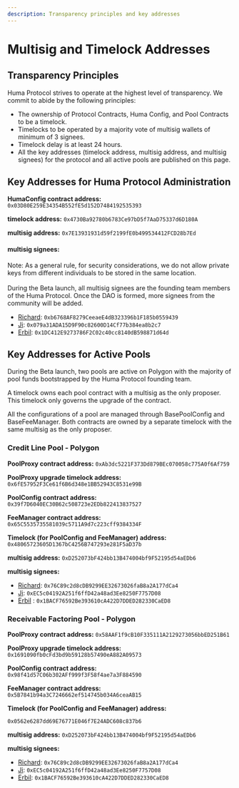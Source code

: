 ```yaml
---
description: Transparency principles and key addresses
---
```


# Multisig and Timelock Addresses

## Transparency Principles

Huma Protocol strives to operate at the highest level of transparency. We commit to abide by the following principles:

* The ownership of Protocol Contracts, Huma Config, and Pool Contracts to be a timelock.
* Timelocks to be operated by a majority vote of multisig wallets of minimum of 3 signees.
* Timelock delay is at least 24 hours.
* All the key addresses (timelock address, multisig address, and multisig signees) for the protocol and all active pools are published on this page.&#x20;

## Key Addresses for Huma Protocol Administration

**HumaConfig contract address:** `0x03D80E259E34354B552fE5d152D7484192535393`

**timelock address:** `0x4730Ba92780b6783Ce97bD5f7AaD75337d6D180A`

**multisig address:** `0x7E13931931d59f2199fE0b499534412FCD28b7Ed`

#### multisig signees:

Note: As a general rule, for security considerations, we do not allow private keys from different individuals to be stored in the same location. \
\
During the Beta launch, all multisig signees are the founding team members of the Huma Protocol. Once the DAO is formed, more signees from the community will be added.&#x20;

* [Richard](https://twitter.com/wisdant): `0xb6768AF8279CeeaeE4dB323396b1F185b0559439`
* [Ji](https://twitter.com/P1ayJ0k3r): `0x079a31ADA15D9F90c82600D14Cf77b384ea8b2c7`
* [Erbil](https://twitter.com/0xErbil): `0x1DC412E9273786F2C02c40cc8140dB598871d64d`

## Key Addresses for Active Pools&#x20;

During the Beta launch, two pools are active on Polygon with the majority of pool funds bootstrapped by the Huma Protocol founding team.&#x20;

A timelock owns each pool contract with a multisig as the only proposer. This timelock only governs the upgrade of the contract.

All the configurations of a pool are managed through BasePoolConfig and BaseFeeManager. Both contracts are owned by a separate timelock with the same multisig as the only proposer.&#x20;

### Credit Line Pool - Polygon

**PoolProxy contract address:** `0xAb3dc5221F373Dd879BEc070058c775A0f6Af759`

**PoolProxy upgrade timelock address:** `0x6fE57952F3Ce61f6B6d348e1BB52943C8531e99B`

**PoolConfig contract address:** `0x39f7D6040EC30B62c508723e2EDb822413837527`

**FeeManager contract address:** `0x65C5535735581039c5711A9d7c223cff9384334F`

**Timelock (for PoolConfig and FeeManager) address:** `0x48065723605D1367bC4256B747293e281F5aD37b`

**multisig address:** `0xD252073bF424bb13B474004bf9F52195d54aEDb6`

**multisig signees:**

* [Richard](https://twitter.com/wisdant): `0x76C89c2d8cDB9299EE32673026faB8a2A177dCa4`
* [Ji](https://twitter.com/P1ayJ0k3r): `0xEC5c04192A251f6ffD42a48ad3Ee8250F7757D08`
* [Erbil](https://twitter.com/0xErbil) : `0x1BACF76592Be393610cA422D7DDED282330CaED8`

### Receivable Factoring Pool - Polygon

**PoolProxy contract address:** `0x58AAF1f9cB10F335111A2129273056bbED251B61`

**PoolProxy upgrade timelock address:** `0x1691090fb0cFd3bd9b59128b57490eA882A09573`

**PoolConfig contract address:** `0x98f41d57C06b302AFf999f3F58f4ae7a3F884590`

**FeeManager contract address:**  `0x5B7841b94a3C7246662ef514745b034A6ceaAB15`

**Timelock (for PoolConfig and FeeManager) address:**&#x20;

`0x0562e6287dd69E76771E046f7E24ADC608c837b6`

**multisig address:** `0xD252073bF424bb13B474004bf9F52195d54aEDb6`

**multisig signees:**

* [Richard](https://twitter.com/wisdant): `0x76C89c2d8cDB9299EE32673026faB8a2A177dCa4`
* [Ji](https://twitter.com/P1ayJ0k3r): `0xEC5c04192A251f6ffD42a48ad3Ee8250F7757D08`
* [Erbil](https://twitter.com/0xErbil): `0x1BACF76592Be393610cA422D7DDED282330CaED8`
